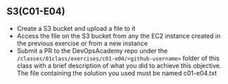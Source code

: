 ## S3(C01-E04)

- Create a S3 bucket and upload a file to it
- Access the file on the S3 bucket from  any the EC2 instance created in the previous exercise or from a new instance
- Submit a PR to the DevOpsAcademy repo under the `/classes/01class/exercises/c01-e04/<github-username>` folder of this class with a brief description of what you did to achieve this objective. The file containing the solution you used must be named c01-e04.txt
